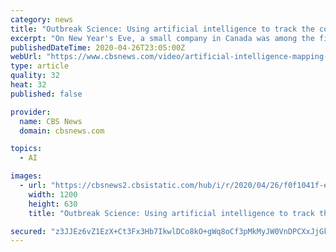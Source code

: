 ```yaml
---
category: news
title: "Outbreak Science: Using artificial intelligence to track the coronavirus pandemic"
excerpt: "On New Year's Eve, a small company in Canada was among the first to raise the alarm about an infectious disease outbreak. Its computer algorithm calculated where the virus might spread next. The technology could change the way we fight another contagion."
publishedDateTime: 2020-04-26T23:05:00Z
webUrl: "https://www.cbsnews.com/video/artificial-intelligence-mapping-coronavirus-pandemic-60-minutes-2020-04-26/"
type: article
quality: 32
heat: 32
published: false

provider:
  name: CBS News
  domain: cbsnews.com

topics:
  - AI

images:
  - url: "https://cbsnews2.cbsistatic.com/hub/i/r/2020/04/26/f0f1041f-e899-4332-91a9-18b9f50c4b19/thumbnail/1200x630/dbe6b96d00e6e56b62bb433807e8ba9d/outbreaksciencevideo-2059438-640x360.jpg"
    width: 1200
    height: 630
    title: "Outbreak Science: Using artificial intelligence to track the coronavirus pandemic"

secured: "z3JJEz6vZ1EzX+Ct3Fx3Hb7IkwlDCo8kO+gWq8oCf3pMkMyJW0VnDPCXxJjGkXAYhzMVNHRYbVrtVEomXWDOIKHfEdslfMEJ9pHL3oJuKULoCrW7yrTg5LTLKffzgw873VhrxY1noDK4tgDVxQI+ew7Bys2zBS6THSkDNc5j+8Tc8SwUT/Ub67WdhYNw6+eGrjV6203UhO2CZgZ1TwLS4BLqD0xCjhkBW6E/TZ+XWtgup7JpEEEfBtXyiCo/zrvjXIrieuZmMoaupKStghvN1j49NC+qqW7R7mTk2i33Xal7JZ5cD/3YByf7y8YFSKmeZIH10BAYrl/TNSmyc3UekjhLQK8a150I3hWj5nVgjT/qXThZP3MWuoNCjXSV20xrsGdLxEz9ipsytUaE/OdCUe+CTdKhdGT1HZrYS/s6F7mECmqygUq3tCTDXWj0ygpw1ZNzV0yJN8gkvJb4sfOTBAkRSSsvmh+B7+N1DdjXlfc=;JMy8lkrkRgxrUfVXLEbytA=="
---
```


